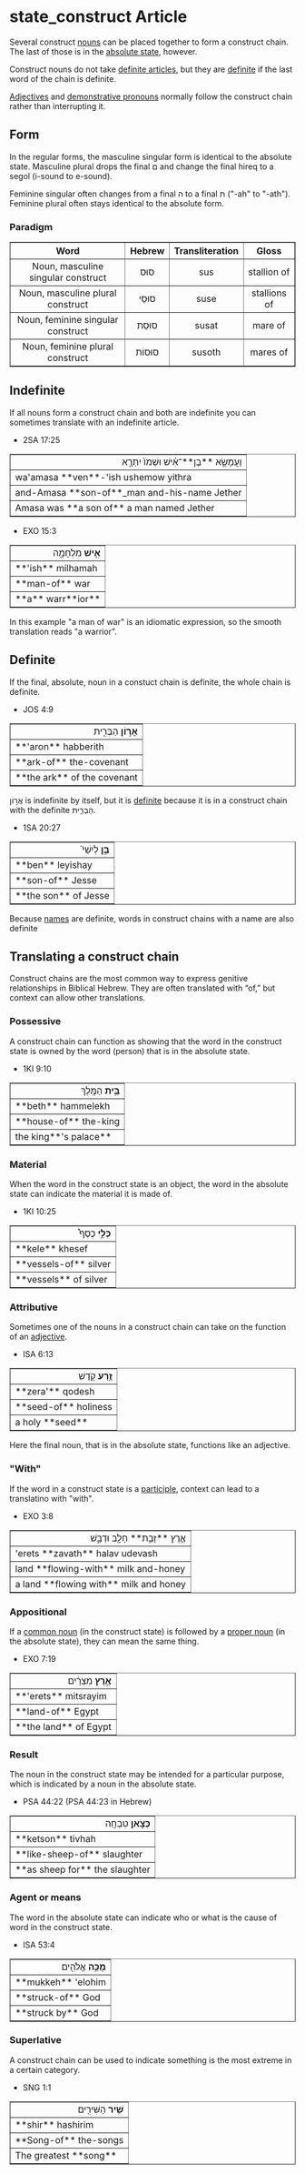 # state_construct Article
Several construct [nouns](https://git.door43.org/Door43/en-uhg/src/master/content/noun/02.md) can be placed together to form a construct chain. The last of those is in the [absolute state](https://git.door43.org/Door43/en-uhg/src/master/content/state_absolute/02.md), however.

Construct nouns do not take [definite articles](https://git.door43.org/Door43/en-uhg/src/master/content/particle_definite_article/02.md), but they are [definite](https://git.door43.org/Door43/en-uhg/src/master/content/state_determined/02.md) if the last word of the chain is definite. 

[Adjectives](https://git.door43.org/Door43/en-uhg/src/master/content/adjective/02.md) and [demonstrative pronouns](https://git.door43.org/Door43/en-uhg/src/master/content/pronoun_demonstrative/02.md) normally follow the construct chain rather than interrupting it. 

## Form
In the regular forms, the masculine singular form is identical to the absolute state. Masculine plural drops the final ם and change the final hireq to a segol (i-sound to e-sound).

Feminine singular often changes from a final ה to a final ת ("-ah" to "-ath"). Feminine plural often stays identical to the absolute form.

### Paradigm

<table border="1" class="docutils">
<tr class="row-odd"><th>Word</th><th>Hebrew</th><th>Transliteration</th><th>Gloss</th>
</tr>
<tr class="row-even" align="center"><td>Noun, masculine singular construct</td><td>סוּס</td><td>sus</td><td>stallion of</td>
</tr>
<tr class="row-even" align="center"><td>Noun, masculine plural construct</td><td>סוּסֵי</td><td>suse</td><td>stallions of</td>
</tr>
<tr class="row-even" align="center"><td>Noun, feminine singular construct</td><td>סוּסַת</td><td>susat</td><td>mare of</td>
</tr>
<tr class="row-even" align="center"><td>Noun, feminine plural construct</td><td>סוּסוֹת</td><td>susoth</td><td>mares of</td>
</tr>
</tbody>
</table>

## Indefinite

If all nouns form a construct chain and both are indefinite you can sometimes translate with an indefinite article.

* 2SA 17:25
<table border="1" class="docutils">
<colgroup>
<col width="100%" />
</colgroup>
<tbody valign="top">
<tr class="row-odd" align="right"><td>וַעֲמָשָׂ֣א **בֶן**־אִ֗ישׁ וּשְׁמֹו֙ יִתְרָ֣א</td>
</tr>
<tr class="row-even"><td>wa'amasa **ven**-'ish ushemow yithra</td>
</tr>
<tr class="row-odd"><td>and-Amasa **son-of**_man and-his-name Jether</td>
</tr>
<tr class="row-even"><td>Amasa was **a son of** a man named Jether</td>
</tr>
</tbody>
</table>

* EXO 15:3
<table border="1" class="docutils">
<colgroup>
<col width="100%" />
</colgroup>
<tbody valign="top">
<tr class="row-odd" align="right"><td><b>אִ֣ישׁ</b> מִלְחָמָ֑ה</td>
</tr>
<tr class="row-even"><td>**'ish** milhamah</td>
</tr>
<tr class="row-odd"><td>**man-of** war</td>
</tr>
<tr class="row-even"><td>**a** warr**ior**</td>
</tr>
</tbody>
</table>
In this example "a man of war" is an idiomatic expression, so the smooth translation reads "a warrior".

## Definite

If the final, absolute, noun in a constuct chain is definite, the whole chain is definite.

* JOS 4:9
<table border="1" class="docutils">
<colgroup>
<col width="100%" />
</colgroup>
<tbody valign="top">
<tr class="row-odd" align="right"><td><b>אֲר֣וֹן</b> הַבְּרִ֑ית</td>
</tr>
<tr class="row-even"><td>**'aron** habberith</td>
</tr>
<tr class="row-odd"><td>**ark-of** the-covenant</td>
</tr>
<tr class="row-even"><td>**the ark** of the covenant</td>
</tr>
</tbody>
</table>

אֲר֣וֹן is indefinite by itself, but it is [definite](https://git.door43.org/Door43/en-uhg/src/master/content/state_determined/02.md) because it is in a construct chain with the definite  הַבְּרִ֑ית.

* 1SA 20:27 
<table border="1" class="docutils">
<colgroup>
<col width="100%" />
</colgroup>
<tbody valign="top">
<tr class="row-odd" align="right"><td><b>בֵּ֣ן</b> לְיִשַׁי֮</td>
</tr>
<tr class="row-even"><td>**ben** leyishay</td>
</tr>
<tr class="row-odd"><td>**son-of** Jesse</td>
</tr>
<tr class="row-even"><td>**the son** of Jesse</td>
</tr>
</tbody>
</table>

Because [names](https://git.door43.org/Door43/en-uhg/src/master/content/noun_proper_name/02.md) are definite, words in construct chains with a name are also definite

## Translating a construct chain

Construct chains are the most common way to express genitive relationships in Biblical Hebrew. They are often translated with “of,” but context can allow other translations.

### Possessive

A construct chain can function as showing that the word in the construct state is owned by the word (person) that is in the absolute state.

* 1KI 9:10
<table border="1" class="docutils">
<colgroup>
<col width="100%" />
</colgroup>
<tbody valign="top">
<tr class="row-odd" align="right"><td><b>בֵּ֥ית</b> הַמֶּֽלֶךְ</td>
</tr>
<tr class="row-even"><td>**beth** hammelekh</td>
</tr>
<tr class="row-odd"><td>**house-of** the-king</td>
</tr>
<tr class="row-even"><td>the king**'s palace**</td>
</tr>
</tbody>
</table>

### Material

When the word in the construct state is an object, the word in the absolute state can indicate the material it is made of.

* 1KI 10:25
<table border="1" class="docutils">
<colgroup>
<col width="100%" />
</colgroup>
<tbody valign="top">
<tr class="row-odd" align="right"><td><b>כְּלֵ֣י</b> כֶסֶף֩</td>
</tr>
<tr class="row-even"><td>**kele** khesef</td>
</tr>
<tr class="row-odd"><td>**vessels-of** silver</td>
</tr>
<tr class="row-even"><td>**vessels** of silver</td>
</tr>
</tbody>
</table>

### Attributive

Sometimes one of the nouns in a construct chain can take on the function of an [adjective](https://git.door43.org/Door43/en-uhg/src/master/content/adjective/02.md#attributive).

* ISA 6:13
<table border="1" class="docutils">
<colgroup>
<col width="100%" />
</colgroup>
<tbody valign="top">
<tr class="row-odd" align="right"><td><b>זֶ֥רַע</b> קֹ֖דֶשׁ</td>
</tr>
<tr class="row-even"><td>**zera'** qodesh</td>
</tr>
<tr class="row-odd"><td>**seed-of** holiness</td>
</tr>
<tr class="row-even"><td>a holy **seed**</td>
</tr>
</tbody>
</table>

Here the final noun, that is in the absolute state, functions like an adjective.

### "With"

If the word in a construct state is a [participle](https://git.door43.org/Door43/en_uhg/src/master/content/participle_active/02.md), context can lead to a translatino with "with".

* EXO 3:8
<table border="1" class="docutils">
<colgroup>
<col width="100%" />
</colgroup>
<tbody valign="top">
<tr class="row-odd" align="right"><td>אֶ֛רֶץ **זָבַ֥ת** חָלָ֖ב וּדְבָ֑שׁ</td>
</tr>
<tr class="row-even"><td>'erets **zavath** halav udevash</td>
</tr>
<tr class="row-odd"><td>land **flowing-with** milk and-honey</td>
</tr>
<tr class="row-even"><td>a land **flowing with** milk and honey</td>
</tr>
</tbody>
</table>

### Appositional 

If a [common noun](https://git.door43.org/Door43/en-uhg/src/master/content/noun_common/02.md) (in the construct state) is followed by a [proper noun](https://git.door43.org/Door43/en-uhg/src/master/content/noun_proper_name/02.md) (in the absolute state), they can mean the same thing.

* EXO  7:19
<table border="1" class="docutils">
<colgroup>
<col width="100%" />
</colgroup>
<tbody valign="top">
<tr class="row-odd" align="right"><td><b>אֶ֣רֶץ</b> מִצְרַ֔יִם</td>
</tr>
<tr class="row-even"><td>**'erets** mitsrayim</td>
</tr>
<tr class="row-odd"><td>**land-of** Egypt</td>
</tr>
<tr class="row-even"><td>**the land** of Egypt</td>
</tr>
</tbody>
</table>

### Result

The noun in the construct state may be intended for a particular purpose, which is indicated by a noun in the absolute state.

* PSA 44:22 (PSA 44:23 in Hebrew)
<table border="1" class="docutils">
<colgroup>
<col width="100%" />
</colgroup>
<tbody valign="top">
<tr class="row-odd" align="right"><td><b>כְּצֹ֣אן</b> טִבְחָֽה</td>
</tr>
<tr class="row-even"><td>**ketson** tivhah</td>
</tr>
<tr class="row-odd"><td>**like-sheep-of** slaughter</td>
</tr>
<tr class="row-even"><td>**as sheep for** the slaughter</td>
</tr>
</tbody>
</table>

### Agent or means

The word in the absolute state can indicate who or what is the cause of word in the construct state.

* ISA 53:4
<table border="1" class="docutils">
<colgroup>
<col width="100%" />
</colgroup>
<tbody valign="top">
<tr class="row-odd" align="right"><td><b>מֻכֵּ֥ה</b> אֱלֹהִ֖ים</td>
</tr>
<tr class="row-even"><td>**mukkeh** 'elohim</td>
</tr>
<tr class="row-odd"><td>**struck-of** God</td>
</tr>
<tr class="row-even"><td>**struck by** God</td>
</tr>
</tbody>
</table>

### Superlative

A construct chain can be used to indicate something is the most extreme in a certain category.

* SNG 1:1
<table border="1" class="docutils">
<colgroup>
<col width="100%" />
</colgroup>
<tbody valign="top">
<tr class="row-odd" align="right"><td><b>שִׁ֥יר</b> הַשִּׁירִ֖ים</td>
</tr>
<tr class="row-even"><td>**shir** hashirim</td>
</tr>
<tr class="row-odd"><td>**Song-of** the-songs</td>
</tr>
<tr class="row-even"><td>The greatest **song**</td>
</tr>
</tbody>
</table>